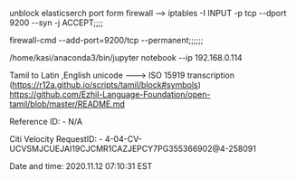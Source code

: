 unblock elasticserch port form firewall --> iptables -I INPUT -p tcp --dport 9200 --syn -j ACCEPT;;;;

firewall-cmd --add-port=9200/tcp --permanent;;;;;;


/home/kasi/anaconda3/bin/jupyter notebook --ip 192.168.0.114

Tamil to Latin ,English unicode ---> ISO 15919 transcription (https://r12a.github.io/scripts/tamil/block#symbols)
https://github.com/Ezhil-Language-Foundation/open-tamil/blob/master/README.md


Reference ID: - N/A

Citi Velocity RequestID: - 4-04-CV-UCVSMJCUEJAI19CJCMR1CAZJEPCY7PG355366902@4-258091

Date and time: 2020.11.12 07:10:31 EST
